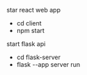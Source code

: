 star react web app
- cd client
- npm start

start flask api
- cd flask-server
- flask --app server run
